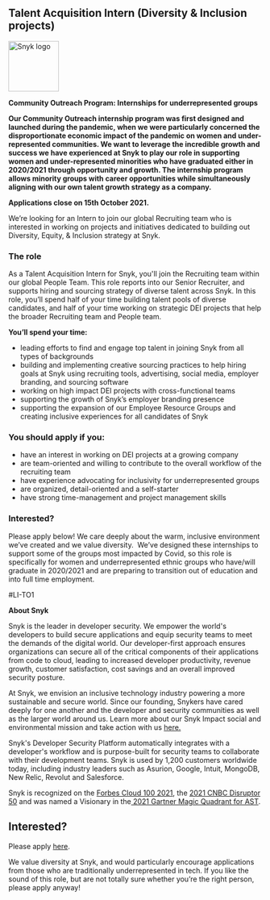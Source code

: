 Talent Acquisition Intern (Diversity & Inclusion projects)
---

<img src="https://res.cloudinary.com/snyk/image/upload/v1537345894/press-kit/brand/logo-black.png" width="100" alt="Snyk logo" />

<p><strong>Community Outreach Program: Internships for underrepresented groups&nbsp;</strong></p>
<p><strong>Our Community Outreach internship program was first designed and launched during the pandemic, when we were particularly concerned the disproportionate economic impact of the pandemic on women and under-represented communities. We want to leverage the incredible growth and success we have experienced at Snyk to play our role in supporting women and under-represented minorities who have graduated either in 2020/2021 through opportunity and growth. The internship program allows minority groups with career opportunities while simultaneously aligning with our own talent growth strategy as a company.</strong></p>
<p><strong>Applications close on 15th October 2021.</strong></p>
<p><span style="font-weight: 400;">We’re looking for an Intern to join our global Recruiting team who is interested in working on projects and initiatives dedicated to building out Diversity, Equity, &amp; Inclusion strategy at Snyk.&nbsp;</span></p>
<h3><strong>The role</strong></h3>
<p><span style="font-weight: 400;">As a Talent Acquisition Intern for Snyk, you'll join the Recruiting team within our global People Team. This role reports into our Senior Recruiter, and supports hiring and sourcing strategy of diverse talent across Snyk. In this role, you’ll spend half of your time building talent pools of diverse candidates, and half of your time working on strategic DEI projects that help the broader Recruiting team and People team.&nbsp;</span></p>
<p><strong>You’ll spend your time:</strong></p>
<ul>
<li style="font-weight: 400;"><span style="font-weight: 400;">leading efforts to find and engage top talent in joining Snyk from all types of backgrounds</span></li>
<li style="font-weight: 400;"><span style="font-weight: 400;">building and implementing creative sourcing practices to help hiring goals at Snyk using recruiting tools, advertising, social media, employer branding, and sourcing software</span></li>
<li style="font-weight: 400;"><span style="font-weight: 400;">working on high impact DEI projects with cross-functional teams&nbsp;</span></li>
<li style="font-weight: 400;"><span style="font-weight: 400;">supporting the growth of Snyk’s employer branding presence&nbsp;</span></li>
<li style="font-weight: 400;"><span style="font-weight: 400;">supporting the expansion of our Employee Resource Groups and creating inclusive experiences for all candidates of Snyk</span></li>
</ul>
<h3><strong>You should apply if you:</strong></h3>
<ul>
<li style="font-weight: 400;"><span style="font-weight: 400;">have an interest in working on DEI projects at a growing company</span></li>
<li style="font-weight: 400;"><span style="font-weight: 400;">are team-oriented and willing to contribute to the overall workflow of the recruiting team</span></li>
<li style="font-weight: 400;"><span style="font-weight: 400;">have experience advocating for inclusivity for underrepresented groups&nbsp;</span></li>
<li style="font-weight: 400;"><span style="font-weight: 400;">are organized, detail-oriented and a self-starter</span></li>
<li style="font-weight: 400;"><span style="font-weight: 400;">have strong time-management and project management skills&nbsp;</span></li>
</ul>
<h3><strong>Interested?</strong></h3>
<p><span style="font-weight: 400;">Please apply below! We care deeply about the warm, inclusive environment we’ve created and we value diversity.&nbsp; We’ve designed these internships to support some of the groups most impacted by Covid, so this role is specifically for women and underrepresented ethnic groups who have/will graduate in 2020/2021 and are preparing to transition out of education and into full time employment.</span></p>
<p><span style="font-weight: 400;">#LI-TO1</span></p><div class="content-conclusion"><p><strong>About Snyk</strong></p>
<p><span style="font-weight: 400;">Snyk is the leader in developer security. We empower the world's developers to build secure applications and equip security teams to meet the demands of the digital world. Our developer-first approach ensures organizations can secure all of the critical components of their applications from code to cloud, leading to increased developer productivity, revenue growth, customer satisfaction, cost savings and an overall improved security posture.&nbsp;</span></p>
<p><span style="font-weight: 400;">At Snyk, we envision an inclusive technology industry powering a more sustainable and secure world.</span> <span style="font-weight: 400;">Since our founding, Snykers have cared deeply for one another and the developer and security communities as well as the larger world around us. Learn more about our Snyk Impact social and environmental mission and take action with us </span><a href="https://snyk.io/about/snyk-impact/"><span style="font-weight: 400;">here.</span></a></p>
<p><span style="font-weight: 400;">Snyk's Developer Security Platform automatically integrates with a developer's workflow and is purpose-built for security teams to collaborate with their development teams. Snyk is used by 1,200 customers worldwide today, including industry leaders such as Asurion, Google, Intuit, MongoDB, New Relic, Revolut and Salesforce.</span></p>
<p><span style="font-weight: 400;">Snyk is recognized on the </span><a href="https://www.forbes.com/cloud100/#6f24b5ba5f94"><span style="font-weight: 400;">Forbes Cloud 100 2021</span></a><span style="font-weight: 400;">, the </span><a href="https://www.cnbc.com/2021/05/25/these-are-the-2021-cnbc-disruptor-50-companies.html"><span style="font-weight: 400;">2021 CNBC Disruptor 50</span></a><span style="font-weight: 400;"> and was named a Visionary in the</span><a href="https://snyk.io/blog/snyk-visionary-2021-gartner-magic-quadrant-for-ast/"><span style="font-weight: 400;"> 2021 Gartner Magic Quadrant for AST</span></a><span style="font-weight: 400;">.</span></p></div>

Interested?
---

Please apply [here](https://boards.greenhouse.io/snyk/jobs/5580426002#app).

We value diversity at Snyk, and would particularly encourage applications from those who are traditionally underrepresented in tech.
If you like the sound of this role, but are not totally sure whether you’re the right person, please apply anyway!
